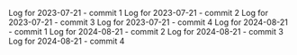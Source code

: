 Log for 2023-07-21 - commit 1
Log for 2023-07-21 - commit 2
Log for 2023-07-21 - commit 3
Log for 2023-07-21 - commit 4
Log for 2024-08-21 - commit 1
Log for 2024-08-21 - commit 2
Log for 2024-08-21 - commit 3
Log for 2024-08-21 - commit 4
